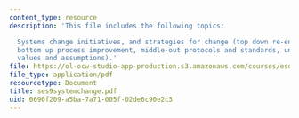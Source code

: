 ```yaml
---
content_type: resource
description: 'This file includes the following topics:

  Systems change initiatives, and strategies for change (top down re-engineering,
  bottom up process improvement, middle-out protocols and standards, underlying core
  values and assumptions).'
file: https://ol-ocw-studio-app-production.s3.amazonaws.com/courses/esd-932-technology-policy-organizations-spring-2005/0690f209a5ba7a71005f02de6c90e2c3_ses9systemchange.pdf
file_type: application/pdf
resourcetype: Document
title: ses9systemchange.pdf
uid: 0690f209-a5ba-7a71-005f-02de6c90e2c3
---
```

